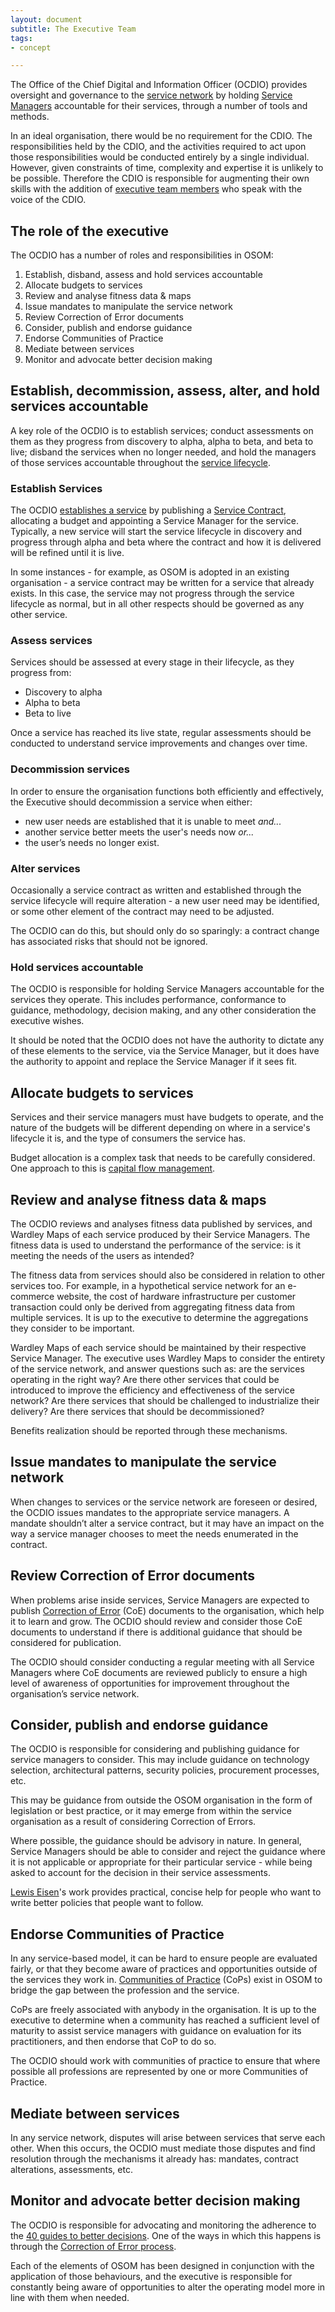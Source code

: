 ```yaml
---
layout: document
subtitle: The Executive Team
tags:
- concept

---
```

The Office of the Chief Digital and Information Officer (OCDIO) provides oversight and governance to the [service network](/osom-guide/service-network) by holding [Service Managers](/osom-guide/service-managers) accountable for their services, through a number of tools and methods.

In an ideal organisation, there would be no requirement for the CDIO. The responsibilities held by the CDIO, and the activities required to act upon those responsibilities would be conducted entirely by a single individual. However, given constraints of time, complexity and expertise it is unlikely to be possible. Therefore the CDIO is responsible for augmenting their own skills with the addition of [executive team members](/osom-guide/executive-team-member) who speak with the voice of the CDIO.

## The role of the executive

The OCDIO has a number of roles and responsibilities in OSOM:

1. Establish, disband, assess and hold services accountable
2. Allocate budgets to services
3. Review and analyse fitness data & maps
4. Issue mandates to manipulate the service network
5. Review Correction of Error documents
6. Consider, publish and endorse guidance
7. Endorse Communities of Practice
8. Mediate between services
9. Monitor and advocate better decision making

## Establish, decommission, assess, alter, and hold services accountable

A key role of the OCDIO is to establish services; conduct assessments on them as they progress from discovery to alpha, alpha to beta, and beta to live; disband the services when no longer needed, and hold the managers of those services accountable throughout the [service lifecycle](/osom-guide/service-lifecycle).

### Establish Services

The OCDIO [establishes a service](/osom-guide/establishing-a-new-service/) by publishing a [Service Contract](/osom-guide/service-contract), allocating a budget and appointing a Service Manager for the service. Typically, a new service will start the service lifecycle in discovery and progress through alpha and beta where the contract and how it is delivered will be refined until it is live.

In some instances - for example, as OSOM is adopted in an existing organisation - a service contract may be written for a service that already exists. In this case, the service may not progress through the service lifecycle as normal, but in all other respects should be governed as any other service.

### Assess services

Services should be assessed at every stage in their lifecycle, as they progress from:

* Discovery to alpha
* Alpha to beta
* Beta to live

Once a service has reached its live state, regular assessments should be conducted to understand service improvements and changes over time.

### Decommission services

In order to ensure the organisation functions both efficiently and effectively, the Executive should decommission a service when either:

* new user needs are established that it is unable to meet _and..._
* another service better meets the user's needs now _or..._
* the user’s needs no longer exist.

### Alter services

Occasionally a service contract as written and established through the service lifecycle will require alteration - a new user need may be identified, or some other element of the contract may need to be adjusted.

The OCDIO can do this, but should only do so sparingly: a contract change has associated risks that should not be ignored.

### Hold services accountable

The OCDIO is responsible for holding Service Managers accountable for the services they operate. This includes performance, conformance to guidance, methodology, decision making, and any other consideration the executive wishes.

It should be noted that the OCDIO does not have the authority to dictate any of these elements to the service, via the Service Manager, but it does have the authority to appoint and replace the Service Manager if it sees fit.

## Allocate budgets to services

Services and their service managers must have budgets to operate, and the nature of the budgets will be different depending on where in a service's lifecycle it is, and the type of consumers the service has.

Budget allocation is a complex task that needs to be carefully considered. One approach to this is [capital flow management](/osom-guide/capital-flow "capital flow management").

## Review and analyse fitness data & maps

The OCDIO reviews and analyses fitness data published by services, and Wardley Maps of each service produced by their Service Managers. The fitness data is used to understand the performance of the service: is it meeting the needs of the users as intended?

The fitness data from services should also be considered in relation to other services too. For example, in a hypothetical service network for an e-commerce website, the cost of hardware infrastructure per customer transaction could only be derived from aggregating fitness data from multiple services. It is up to the executive to determine the aggregations they consider to be important.

Wardley Maps of each service should be maintained by their respective Service Manager. The executive uses Wardley Maps to consider the entirety of the service network, and answer questions such as: are the services operating in the right way? Are there other services that could be introduced to improve the efficiency and effectiveness of the service network? Are there services that should be challenged to industrialize their delivery? Are there services that should be decommissioned?

Benefits realization should be reported through these mechanisms.

## Issue mandates to manipulate the service network

When changes to services or the service network are foreseen or desired, the OCDIO issues mandates to the appropriate service managers. A mandate shouldn’t alter a service contract, but it may have an impact on the way a service manager chooses to meet the needs enumerated in the contract.

## Review Correction of Error documents

When problems arise inside services, Service Managers are expected to publish [Correction of Error](/osom-guide/correction-of-errors "Correction of Error") (CoE) documents to the organisation, which help it to learn and grow. The OCDIO should review and consider those CoE documents to understand if there is additional guidance that should be considered for publication.

The OCDIO should consider conducting a regular meeting with all Service Managers where CoE documents are reviewed publicly to ensure a high level of awareness of opportunities for improvement throughout the organisation’s service network.

## Consider, publish and endorse guidance

The OCDIO is responsible for considering and publishing guidance for service managers to consider. This may include guidance on technology selection, architectural patterns, security policies, procurement processes, etc.

This may be guidance from outside the OSOM organisation in the form of legislation or best practice, or it may emerge from within the service organisation as a result of considering Correction of Errors.

Where possible, the guidance should be advisory in nature. In general, Service Managers should be able to consider and reject the guidance where it is not applicable or appropriate for their particular service - while being asked to account for the decision in their service assessments.

[Lewis Eisen](https://lewiseisen.com/)'s work provides practical, concise help for people who want to write better policies that people want to follow.

## Endorse Communities of Practice

In any service-based model, it can be hard to ensure people are evaluated fairly, or that they become aware of practices and opportunities outside of the services they work in. [Communities of Practice](/osom-guide/community-of-practice/) (CoPs) exist in OSOM to bridge the gap between the profession and the service.

CoPs are freely associated with anybody in the organisation. It is up to the executive to determine when a community has reached a sufficient level of maturity to assist service managers with guidance on evaluation for its practitioners, and then endorse that CoP to do so.

The OCDIO should work with communities of practice to ensure that where possible all professions are represented by one or more Communities of Practice.

## Mediate between services

In any service network, disputes will arise between services that serve each other. When this occurs, the OCDIO must mediate those disputes and find resolution through the mechanisms it already has: mandates, contract alterations, assessments, etc.

## Monitor and advocate better decision making

The OCDIO is responsible for advocating and monitoring the adherence to the [40 guides to better decisions](/osom-guide/making-better-decisions). One of the ways in which this happens is through the [Correction of Error process](/osom-guide/correction-of-errors/).

Each of the elements of OSOM has been designed in conjunction with the application of those behaviours, and the executive is responsible for constantly being aware of opportunities to alter the operating model more in line with them when needed.
